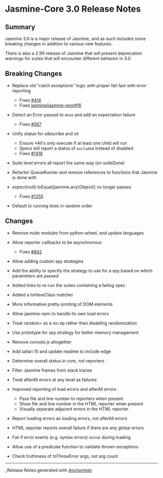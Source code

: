 # Jasmine-Core 3.0 Release Notes

## Summary

Jasmine 3.0 is a major release of Jasmine, and as such includes some breaking changes in addition to various new features.

There is also a 2.99 release of Jasmine that will present deprecation warnings for suites that will encounter different behavior in 3.0.

## Breaking Changes

* Replace old "catch exceptions" logic with proper fail fast with error reporting
  - Fixes [#414](https://github.com/jasmine/jasmine/issues/414)
  - Fixes [jasmine/jasmine-npm#16](https://github.com/jasmine/jasmine/jasmine-npm/issues/16)

* Detect an Error passed to `done` and add an expectation failure
  - Fixes [#567](https://github.com/jasmine/jasmine/issues/567)

* Unify status for xdescribe and xit
  - Ensure *All's only execute if at least one child will run
  - Specs will report a status of `excluded` instead of disabled
  - Fixes [#1418](https://github.com/jasmine/jasmine/issues/1418)

* Suite level errors all report the same way (on suiteDone)

* Refactor QueueRunner and remove references to functions that Jasmine is done with

* expect(null).toEqual(jasmine.any(Object)) no longer passes
  - Fixes [#1255](https://github.com/jasmine/jasmine/issues/1255)

* Default to running tests in random order

## Changes

* Remove node modules from python wheel, and update languages

* Allow reporter callbacks to be asynchronous
  - Fixes [#842](https://github.com/jasmine/jasmine/issues/842)

* Allow adding custom spy strategies

* Add the ability to specify the strategy to use for a spy based on which parameters are passed

* Added links to re-run the suites containing a failing spec

* Added a toHaveClass matcher

* More informative pretty-printing of DOM elements

* Allow jasmine-npm to handle its own load errors

* Treat random= as a no-op rather than disabling randomization

* Use prototype for spy strategy for better memory management

* Remove console.js altogether

* Add safari 10 and update readme to include edge

* Determine overall status in core, not reporters

* Filter Jasmine frames from stack traces

* Treat afterAll errors at any level as failures

* Improved reporting of load errors and afterAll errors
  - Pass file and line number to reporters when present
  - Show file and line number in the HTML reporter when present
  - Visually separate adjacent errors in the HTML reporter

* Report loading errors as loading errors, not afterAll errors

* HTML reporter reports overall failure if there are any global errors

* Fail if error events (e.g. syntax errors) occur during loading

* Allow use of a predicate function to validate thrown exceptions

* Check truthiness of toThrowError args, not arg count

------

_Release Notes generated with _[Anchorman](http://github.com/infews/anchorman)_
